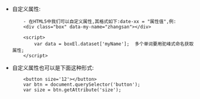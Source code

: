 +   自定义属性:
    ```
        - 在HTML5中我们可以自定义属性,其格式如下:date-xx = "属性值",例:
        <div class="box" data-my-name="zhangsan"></div>
        
        <script>
            var data = boxEl.dataset['myName'];  多个单词要用驼峰式命名获取属性;
        </script>

    ```
+   自定义属性也可以是下面这种形式:
    ```
        <button size='12'></button>
        var btn = document.querySelector('button');
        var size = btn.getAttribute('size');
        
    ```

